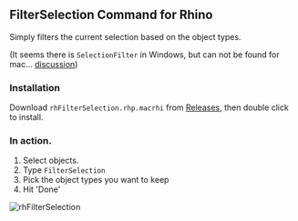 ## FilterSelection Command for Rhino

Simply filters the current selection based on the object types.

(It seems there is `SelectionFilter` in Windows, but can not be found for mac... [discussion]())


### Installation

Download `rhFilterSelection.rhp.macrhi` from [Releases](https://github.com/mnmly/RhFilterSelection/releases/tag/0.0.1), then double click to install.

### In action.

1. Select objects.
2. Type `FilterSelection`
3. Pick the object types you want to keep
4. Hit 'Done'

![rhFilterSelection](https://user-images.githubusercontent.com/317202/63788007-ace47080-c8ec-11e9-8436-6764e947374c.gif)

